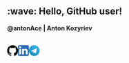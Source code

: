 <h2> :wave: Hello, GitHub user! </h2>

<strong>@antonAce | Anton Kozyriev</strong>

<br>

<a href="https://github.com/antonAce?tab=repositories">
  <img align="left" alt="Github" width="25px" src="https://raw.githubusercontent.com/antonAce/antonAce/master/static/github.svg" />
</a>
<a href="https://www.linkedin.com/in/anton-kozyriev-66b272166">
  <img align="left" alt="LinkedIn" width="25px" src="https://raw.githubusercontent.com/antonAce/antonAce/master/static/linkedin.svg" />
</a>
<a href="https://t.me/anton_on_github_bot">
  <img align="left" alt="Telegram" width="25px" src="https://raw.githubusercontent.com/antonAce/antonAce/master/static/telegram.svg" />
</a>
